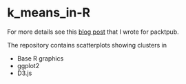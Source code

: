 k_means_in-R
============

For more details see this [blog post](https://www.packtpub.com/books/content/k-means-clustering) that I wrote for packtpub.

The repository contains scatterplots showing clusters in 
- Base R graphics
- ggplot2
- D3.js


